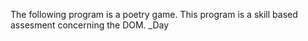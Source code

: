The following program is a poetry game. This program is a skill based assesment concerning the DOM. 
_Day



